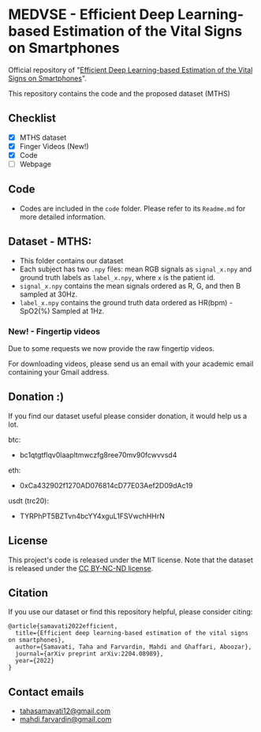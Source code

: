 # MEDVSE - Efficient Deep Learning-based Estimation of the Vital Signs on Smartphones

Official repository of "[Efficient Deep Learning-based Estimation of the Vital Signs on Smartphones](https://arxiv.org/abs/2204.08989)".

This repository contains the code and the proposed dataset (MTHS)

## Checklist
- [x] MTHS dataset
- [x] Finger Videos (New!)
- [x] Code
- [ ] Webpage 

## Code

* Codes are included in the `code` folder. Please refer to its `Readme.md` for more detailed information. 
## Dataset - MTHS: 
* This folder contains our dataset
* Each subject has two `.npy` files: mean RGB signals as `signal_x.npy` and ground truth labels as `label_x.npy`, where `x` is the patient id.
* `signal_x.npy` contains the mean signals ordered as R, G, and then B sampled at 30Hz.
* `label_x.npy` contains the ground truth data ordered as HR(bpm) - SpO2(%) Sampled at 1Hz.

### New! - Fingertip videos
Due to some requests we now provide the raw fingertip videos. 

For downloading videos, please send us an email with your academic email containing your Gmail address. 

## Donation :)

If you find our dataset useful please consider donation, it would help us a lot. 

btc:
- bc1qtgtflqv0laapltmwczfg8ree70mv90fcwvvsd4

eth:
- 0xCa432902f1270AD076814cD77E03Aef2D09dAc19

usdt (trc20):
- TYRPhPT5BZTvn4bcYY4xguL1FSVwchHHrN

## License
This project's code is released under the MIT license.
Note that the dataset is released under the [CC BY-NC-ND license](https://creativecommons.org/licenses/by-nc-nd/4.0/). 



## Citation
If you use our dataset or find this repository helpful, please consider citing:

```
@article{samavati2022efficient,
  title={Efficient deep learning-based estimation of the vital signs on smartphones},
  author={Samavati, Taha and Farvardin, Mahdi and Ghaffari, Aboozar},
  journal={arXiv preprint arXiv:2204.08989},
  year={2022}
}
```

## Contact emails
* tahasamavati12@gmail.com
* mahdi.farvardin@gmail.com
